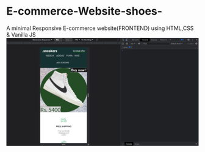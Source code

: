 # E-commerce-Website-shoes-
A minimal Responsive E-commerce website(FRONTEND) using HTML,CSS &amp; Vanilla JS
![this is an image](https://github.com/Chaudharysumit07/E-commerce-Website-shoes-/blob/main/Screenshot%20(8).png)
